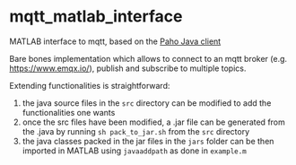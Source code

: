 # mqtt_matlab_interface
MATLAB interface to mqtt, based on the [Paho Java client](https://www.eclipse.org/paho/clients/java/)

Bare bones implementation which allows to connect to an mqtt broker (e.g. https://www.emqx.io/), publish and subscribe to multiple topics.

Extending functionalities is straightforward:
1. the java source files in the `src` directory can be modified to add the functionalities one wants
2. once the src files have been modified, a .jar file can be generated from the .java by running `sh pack_to_jar.sh` from the `src` directory
3. the java classes packed in the jar files in the `jars` folder can be then imported in MATLAB using `javaaddpath` as done in `example.m`
